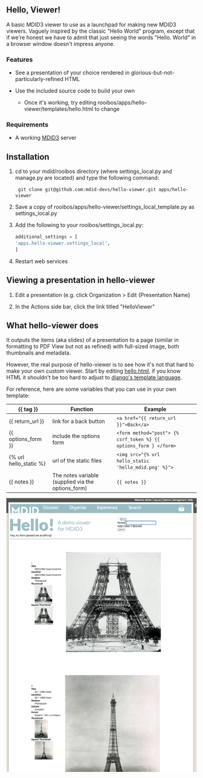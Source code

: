 ## Hello, Viewer!

A basic MDID3 viewer to use as a launchpad for making new MDID3 viewers. Vaguely inspired by the classic "Hello World" program, except that if we're honest we have to admit that just seeing the words "Hello. World" in a browser window doesn't impress anyone.


### Features

* See a presentation of your choice rendered in glorious-but-not-particularly-refined HTML
* Use the included source code to build your own

    * Once it's working, try editing rooibos/apps/hello-viewer/templates/hello.html to change

### Requirements

* A working [MDID3](https://github.com/jmu-cit/) server

## Installation

1. cd to your mdid/rooibos directory (where settings_local.py and manage.py are located) and type the following command:

        git clone git@github.com:mdid-devs/hello-viewer.git apps/hello-viewer

1. Save a copy of rooibos/apps/hello-viewer/settings_local_template.py as settings_local.py

1. Add the following to your rooibos/settings_local.py:

    ```python
    additional_settings = [
    'apps.hello-viewer.settings_local',
    ]
    ```

1. Restart web services

## Viewing a presentation in hello-viewer

1. Edit a presentation (e.g. click Organization > Edit {Presentation Name}

1. In the Actions side bar, click the link titled "HelloViewer"


## What hello-viewer does

It  outputs the items (aka slides) of a presentation to a page (similar in formatting to PDF View but not as refined) with full-sized image, both thumbnails and metadata.

However, the real purpose of hello-viewer is to see how it's not that hard to make your own custom viewer.  Start by editing
[hello.html](https://github.com/mdid-devs/hello-viewer/templates/hello.html), if you know HTML it shouldn't be too hard to adjust to
[django's template language](https://docs.djangoproject.com/en/1.2/topics/templates/).

For reference, here are some variables that you can use in your own template:

{{ tag }}        | Function                 | Example
---------------- | ------------------------ | --------------------------------------
{{ return_url }} | link for a back button   | ```<a href="{{ return_url }}">Back</a>```
 {{ options_form }}|  include the options form   | ```<form method="post"> {% csrf_token %} {{ options_form } </form>```
{% url hello_static  %} | url of the static files  | ```<img src="{% url hello_static 'hello_mdid.png' %}">```
{{ notes }} | The notes variable (supplied via the options_form)   | ```{{ notes }}```



![Image of Hello Viewer](https://github.com/mdid-devs/hello-viewer/raw/master/hello-viewer.png)

